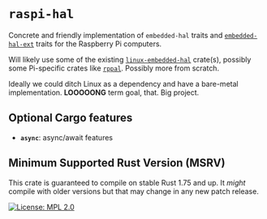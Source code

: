 # `raspi-hal`

Concrete and friendly implementation of `embedded-hal` traits and [`embedded-hal-ext`](../embedded-hal-ext/README.md) traits for the Raspberry Pi computers.

Will likely use some of the existing [`linux-embedded-hal`](https://docs.rs/crate/linux-embedded-hal/0.4.0) crate(s), possibly some Pi-specific crates like [`rppal`](https://docs.rs/crate/rppal/latest). Possibly more from scratch.

Ideally we could ditch Linux as a dependency and have a bare-metal implementation. **LOOOOONG** term goal, that. Big project.


## Optional Cargo features

- **`async`**: async/await features

## Minimum Supported Rust Version (MSRV)

This crate is guaranteed to compile on stable Rust 1.75 and up. It *might*
compile with older versions but that may change in any new patch release.

[![License: MPL 2.0](https://img.shields.io/badge/License-MPL%202.0-brightgreen.svg)](LICENSE)